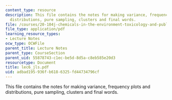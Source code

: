 ```yaml
---
content_type: resource
description: This file contains the notes for making variance, frequency plots and
  distributions, pure sampling, clusters and final words.
file: /courses/20-104j-chemicals-in-the-environment-toxicology-and-public-health-be-104j-spring-2005/adbad195936fb6186325fd44734796cf_lec6_jls.pdf
file_type: application/pdf
learning_resource_types:
- Lecture Notes
ocw_type: OCWFile
parent_title: Lecture Notes
parent_type: CourseSection
parent_uid: 55878743-c1ec-be5d-8d5a-c8eb585e20d3
resourcetype: Document
title: lec6_jls.pdf
uid: adbad195-936f-b618-6325-fd44734796cf
---
```

This file contains the notes for making variance, frequency plots and distributions, pure sampling, clusters and final words.

